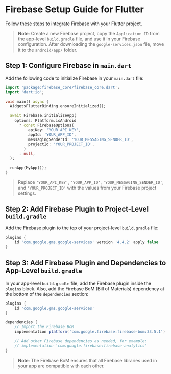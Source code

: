 # Firebase Setup Guide for Flutter

Follow these steps to integrate Firebase with your Flutter project.

> **Note**: Create a new Firebase project, copy the `Application ID` from the app-level `build.gradle` file, and use it in your Firebase configuration. After downloading the `google-services.json` file, move it to the `android/app/` folder.

## Step 1: Configure Firebase in `main.dart`

Add the following code to initialize Firebase in your `main.dart` file:

```dart
import 'package:firebase_core/firebase_core.dart';
import 'dart:io';

void main() async {
  WidgetsFlutterBinding.ensureInitialized();
  
  await Firebase.initializeApp(
    options: Platform.isAndroid
      ? const FirebaseOptions(
          apiKey: 'YOUR_API_KEY',
          appId: 'YOUR_APP_ID',
          messagingSenderId: 'YOUR_MESSAGING_SENDER_ID',
          projectId: 'YOUR_PROJECT_ID',
        )
      : null,
  );

  runApp(MyApp());
}
```

> Replace `'YOUR_API_KEY'`, `'YOUR_APP_ID'`, `'YOUR_MESSAGING_SENDER_ID'`, and `'YOUR_PROJECT_ID'` with the values from your Firebase project settings.

## Step 2: Add Firebase Plugin to Project-Level `build.gradle`

Add the Firebase plugin to the top of your project-level `build.gradle` file:

```groovy
plugins {
    id 'com.google.gms.google-services' version '4.4.2' apply false
}
```

## Step 3: Add Firebase Plugin and Dependencies to App-Level `build.gradle`

In your app-level `build.gradle` file, add the Firebase plugin inside the `plugins` block. Also, add the Firebase BoM (Bill of Materials) dependency at the bottom of the `dependencies` section:

```groovy
plugins {
    id 'com.google.gms.google-services'
}

dependencies {
    // Import the Firebase BoM
    implementation platform('com.google.firebase:firebase-bom:33.5.1')
    
    // Add other Firebase dependencies as needed, for example:
    // implementation 'com.google.firebase:firebase-analytics'
}
```

> **Note**: The Firebase BoM ensures that all Firebase libraries used in your app are compatible with each other.
